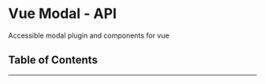 
# Vue Modal - API

Accessible modal plugin and components for vue

## Table of Contents



---

<!-- Generated by documentation.js. Update this documentation by updating the source code. -->
